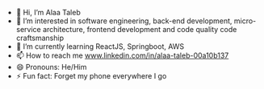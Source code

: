 - 👋 Hi, I’m Alaa Taleb
- 👀 I’m interested in software engineering, back-end development, micro-service architecture, frontend development and code quality code craftsmanship
- 🌱 I’m currently learning ReactJS, Springboot, AWS
- 📫 How to reach me www.linkedin.com/in/alaa-taleb-00a10b137
- 😄 Pronouns: He/Him
- ⚡ Fun fact: Forget my phone everywhere I go

<!---
alaat91/alaat91 is a ✨ special ✨ repository because its `README.md` (this file) appears on your GitHub profile.
You can click the Preview link to take a look at your changes.
--->
